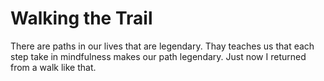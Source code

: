 # Walking the Trail

There are paths in our lives that are legendary. Thay teaches us that each step
take in mindfulness makes our path legendary. Just now I returned from a walk
like that.